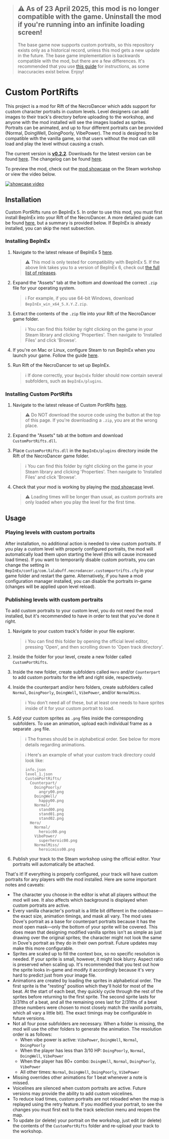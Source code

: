 > ## ⚠️ As of 23 April 2025, this mod is no longer compatible with the game. Uninstall the mod if you're running into an infinite loading screen!
> The base game now supports custom portraits, so this repository exists only as a historical record, unless this mod gets a new update in the future. The base game implementation is backwards compatible with the mod, but there are a few differences. It's recommended that you use [this guide](https://steamcommunity.com/sharedfiles/filedetails/?id=3487821958) for instructions, as some inaccuracies exist below. Enjoy!

# Custom PortRifts

This project is a mod for Rift of the NecroDancer which adds support for custom character portraits in custom levels. Level designers can add images to their track's directory before uploading to the workshop, and anyone with the mod installed will see the images loaded as sprites. Portraits can be animated, and up to four different portraits can be provided (Normal, DoingWell, DoingPoorly, VibePower). The mod is designed to be compatible with the vanilla game, so that users without the mod can still load and play the level without causing a crash.

The current version is <ins>**v0.2.2**</ins>. Downloads for the latest version can be found [here](https://github.com/96-LB/CustomPortRifts/releases/latest). The changelog can be found [here](Changelog.md).

To preview the mod, check out the [mod showcase](https://steamcommunity.com/sharedfiles/filedetails/?id=3450077451) on the Steam workshop or view the video below.

[![showcase video](https://github.com/user-attachments/assets/ca11a9de-9396-485e-87a5-575b5087b0f4)](https://www.youtube.com/watch?v=29wiIiOfLn4)


## Installation

Custom PortRifts runs on BepInEx 5. In order to use this mod, you must first install BepInEx into your Rift of the NecroDancer. A more detailed guide can be found [here](https://docs.bepinex.dev/articles/user_guide/installation/index.html), but a summary is provided below. If BepInEx is already installed, you can skip the next subsection.

### Installing BepInEx
1. Navigate to the latest release of BepInEx 5 [here](https://github.com/BepInEx/BepInEx/releases).
    > ⚠️ This mod is only tested for compatibility with BepInEx 5. If the above link takes you to a version of BepInEx 6, check out [the full list of releases](https://github.com/BepInEx/BepInEx/releases).
2. Expand the "Assets" tab at the bottom and download the correct `.zip` file for your operating system.
   
    > ℹ️ For example, if you use 64-bit Windows, download `BepInEx_win_x64_5.X.Y.Z.zip`.
    
4. Extract the contents of the `.zip` file into your Rift of the NecroDancer game folder.
   
    > ℹ️ You can find this folder by right clicking on the game in your Steam library and clicking 'Properties'. Then navigate to 'Installed Files' and click 'Browse'.

6. If you're on Mac or Linux, configure Steam to run BepInEx when you launch your game. Follow the guide [here](https://docs.bepinex.dev/articles/advanced/steam_interop.html).

7. Run Rift of the NecroDancer to set up BepInEx.
    > ℹ️ If done correctly, your `BepInEx` folder should now contain several subfolders, such as `BepInEx/plugins`.

### Installing Custom PortRifts
1. Navigate to the latest release of Custom PortRifts [here](https://github.com/96-LB/CustomPortRifts/releases/latest).
   
   > ⚠️ Do NOT download the source code using the button at the top of this page. If you're downloading a `.zip`, you are at the wrong place. 

2. Expand the "Assets" tab at the bottom and download `CustomPortRifts.dll`.

3. Place `CustomPortRifts.dll` in the `BepInEx/plugins` directory inside the Rift of the NecroDancer game folder.

   > ℹ️ You can find this folder by right clicking on the game in your Steam library and clicking 'Properties'. Then navigate to 'Installed Files' and click 'Browse'.

4. Check that your mod is working by playing the [mod showcase](https://steamcommunity.com/sharedfiles/filedetails/?id=3450077451) level.

   > ⚠️ Loading times will be longer than usual, as custom portraits are only loaded when you play the level for the first time.

## Usage

### Playing levels with custom portraits
After installation, no additional action is needed to view custom portraits. If you play a custom level with properly configured portraits, the mod will automatically load them upon starting the level (this will cause increased load times). If you want to temporarily disable custom portraits, you can change the setting in `BepInEx/config/com.lalabuff.necrodancer.customportrifts.cfg` in your game folder and restart the game. Alternatively, if you have a mod configuration manager installed, you can disable the portraits in-game (changes will be applied upon level reload).

### Publishing levels with custom portraits
To add custom portraits to your custom level, you do not need the mod installed, but it's recommended to have in order to test that you've done it right.

1. Navigate to your custom track's folder in your file explorer.
   > ℹ️ You can find this folder by opening the official level editor, pressing 'Open', and then scrolling down to 'Open track directory'.

2. Inside the folder for your level, create a new folder called `CustomPortRifts`.

3. Inside the new folder, create subfolders called `Hero` and/or `Counterpart` to add custom portraits for the left and right side, respectively.

4. Inside the counterpart and/or hero folders, create subfolders called `Normal`, `DoingPoorly`, `DoingWell`, `VibePower`, and/or `NormalMiss`.
   > ℹ️ You don't need all of these, but at least one needs to have sprites inside of it for your custom portrait to load.

5. Add your custom sprites as `.png` files inside the corresponding subfolders. To use an animation, upload each individual frame as a separate `.png` file.
   > ℹ️ The frames should be in alphabetical order. See below for more details regarding animations.

   > ℹ️ Here's an example of what your custom track directory could look like:
   > ```
   > info.json
   > level_1.json
   > CustomPortRifts/
   >   Counterpart/
   >     DoingPoorly/
   >       angry00.png
   >     DoingWell/
   >       happy00.png
   >     Normal/
   >       stand00.png
   >       stand01.png
   >       stand02.png
   >   Hero/
   >     Normal/
   >       heroic00.png
   >     VibePower/
   >       superheroic00.png
   >     NormalMiss/
   >       heroicmiss00.png
   > ```

6. Publish your track to the Steam workshop using the official editor. Your portraits will automatically be attached.

That's it! If everything is properly configured, your track will have custom portraits for any players with the mod installed. Here are some important notes and caveats:

- The character you choose in the editor is what all players without the mod will see. It also affects which background is displayed when custom portraits are active.
- Every vanilla character's portrait is a little bit different in the codebase—the exact size, animation timings, and mask all vary. The mod uses Dove's portrait as a base for counterpart portraits because it has the most open mask—only the bottom of your sprite will be covered. This does mean that designing modified vanilla sprites isn't as simple as just drawing over the original sprites; the character might not look the same in Dove's portrait as they do in their own portrait. Future updates may make this more configurable.
- Sprites are scaled up to fill the context box, so no specific resolution is needed. If your sprite is small, however, it might look blurry. Aspect ratio is preserved when scaling up. It's recommended that you test out how the sprite looks in-game and modify it accordingly because it's very hard to predict just from your image file.
- Animations are created by loading the sprites in alphabetical order. The first sprite is the "resting" position which they'll hold for most of the beat. At the start of each beat, they quickly cycle through the rest of the sprites before returning to the first sprite. The second sprite lasts for 3/31ths of a beat, and all the remaining ones last for 2/31ths of a beat (these numbers were chosen to most closely match the vanilla portraits, which all vary a little bit). The exact timings may be configurable in future versions.
- Not all four pose subfolders are necessary. When a folder is missing, the mod will use the other folders to generate the animation. The resolution order is as follows: 
  - When vibe power is active: `VibePower`, `DoingWell`, `Normal`, `DoingPoorly`
  - When the player has less than 3/10 HP: `DoingPoorly`, `Normal`, `DoingWell`, `VibePower`
  - When the player has 80+ combo: `DoingWell`, `Normal`, `DoingPoorly`, `VibePower`
  - All other times: `Normal`, `DoingWell`, `DoingPoorly`, `VibePower`
- Missing overrides other animations for 1 beat whenever a note is missed.
- Voicelines are silenced when custom portraits are active. Future versions may provide the ability to add custom voicelines.
- To reduce load times, custom portraits are not reloaded when the map is replayed using the retry feature. If you modified your portrait, to see the changes you must first exit to the track selection menu and reopen the map.
- To update (or delete) your portrait on the workshop, just edit (or delete) the contents of the `CustomPortRifts` folder and re-upload your track to the workshop.
